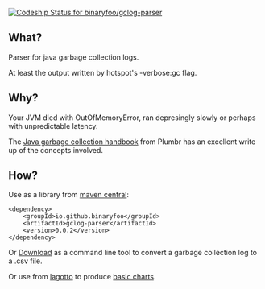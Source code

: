 [ ![Codeship Status for binaryfoo/gclog-parser](https://codeship.com/projects/1bcfe1b0-92a3-0133-bc86-721317efc9bb/status?branch=master)](https://codeship.com/projects/124747)

## What?

Parser for java garbage collection logs.

At least the output written by hotspot's -verbose:gc flag.

## Why?

Your JVM died with OutOfMemoryError, ran depresingly slowly or perhaps with unpredictable latency.

The [Java garbage collection handbook](https://plumbr.eu/java-garbage-collection-handbook) from Plumbr
has an excellent write up of the concepts involved.

## How?

Use as a library from [maven central](http://search.maven.org/#search%7Cga%7C1%7Cgclog-parser):

    <dependency>
        <groupId>io.github.binaryfoo</groupId>
        <artifactId>gclog-parser</artifactId>
        <version>0.0.2</version>
    </dependency>

Or [Download](http://search.maven.org/remotecontent?filepath=io/github/binaryfoo/gclog-parser/0.0.2/gclog-parser-0.0.2-assembly.jar) as a command line tool to convert a garbage collection log to a .csv file.

Or use from [lagotto](https://github.com/binaryfoo/lagotto) to produce [basic charts](http://binaryfoo.github.io/lagotto/#_garbage_collection_logs).